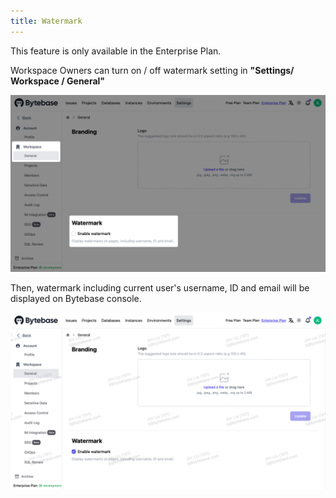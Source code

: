 ```yaml
---
title: Watermark
---
```


<hint-block type="info">

This feature is only available in the Enterprise Plan.

</hint-block>

Workspace Owners can turn on / off watermark setting in **"Settings/ Workspace / General"**

![setting](/static/docs/administration/watermark/watermark-setting.webp)

Then, watermark including current user's username, ID and email will be displayed on Bytebase console.

![displaying](/static/docs/administration/watermark/watermark-displaying.webp)
